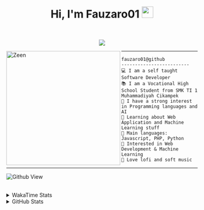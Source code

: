 <h1 align="center">
Hi, I'm Fauzaro01
  <img src="https://media.giphy.com/media/hvRJCLFzcasrR4ia7z/giphy.gif" width="30"></h1>
<br/>

<p align="center">
  <a href="https://github.com/DenverCoder1/readme-typing-svg">
    <img src="https://readme-typing-svg.herokuapp.com?lines=Chill%20and%20Coding;Full+Stack+Web+Developer;Student;Software%20Develover;Always%20learning%20new%20things&center=true&width=380&height=45">
  </a>
</p>

<img align="left" src="https://media.tenor.com/pNQi8B0fo1UAAAAi/gura-dance.gif" alt="Zeen" width="300" height="300" />
<hr>

```
fauzaro01@github
-------------------------
💻 I am a self taught Software Developer
📚 I am a Vocational High School Student from SMK TI 1 Muhammadiyah Cikampek
📝 I have a strong interest in Programming languages and AI
🌱 Learning about Web Application and Machine Learning stuff
🌟 Main languages: Javascript, PHP, Python
🚩 Interested in Web Development & Machine Learning
🎵 Love lofi and soft music 
```

<hr>

![Github View](https://komarev.com/ghpvc/?username=fauzaro01&style=flat-square)
<br><br>
<details>
  <summary>
     WakaTime Stats
  </summary>
  <br>
  <!--START_SECTION:waka-->

```txt
From: 10 September 2021 - To: 18 December 2024

Total Time: 656 hrs 48 mins

JavaScript          193 hrs 46 mins ███████▒░░░░░░░░░░░░░░░░░   29.50 %
PHP                 115 hrs         ████▒░░░░░░░░░░░░░░░░░░░░   17.51 %
HTML                81 hrs 17 mins  ███░░░░░░░░░░░░░░░░░░░░░░   12.38 %
EJS                 56 hrs 49 mins  ██░░░░░░░░░░░░░░░░░░░░░░░   08.65 %
Blade Template      51 hrs 47 mins  ██░░░░░░░░░░░░░░░░░░░░░░░   07.88 %
Java                41 hrs 50 mins  █▓░░░░░░░░░░░░░░░░░░░░░░░   06.37 %
CSS                 29 hrs 15 mins  █░░░░░░░░░░░░░░░░░░░░░░░░   04.45 %
JSON                28 hrs 20 mins  █░░░░░░░░░░░░░░░░░░░░░░░░   04.32 %
Python              13 hrs 26 mins  ▓░░░░░░░░░░░░░░░░░░░░░░░░   02.05 %
Other               5 hrs 43 mins   ▒░░░░░░░░░░░░░░░░░░░░░░░░   00.87 %
```

<!--END_SECTION:waka-->
</details>
<details>
  <summary>
    GitHub Stats
  </summary>
  <br>
  <div align="center">
    <img src="https://github-readme-stats.vercel.app/api?username=Fauzaro01&show_icons=true&theme=algolia" alt="Fauzaro01's GitHub Stats" style="margin: 20px;" />
    <img src="https://github-readme-streak-stats.herokuapp.com/?user=Fauzaro01&theme=algolia" alt="Fauzaro01's GitHub Streak" style="margin: 20px;" />
  </div>

  <div align="center">
    <img src="https://github-readme-stats.vercel.app/api?username=Fauzaro01&show_icons=true&locale=en&count_private=true&hide_rank=true&custom_title=My%20GitHub%20Stats&disable_animations=true&theme=algolia" alt="Fauzaro01's Stars" style="margin: 20px;" />
    <img src="https://github-readme-stats.vercel.app/api/top-langs/?username=Fauzaro01&langs_count=8&theme=algolia&layout=compact" alt="Top Languages" style="margin: 20px;" />
  </div>
</details>
